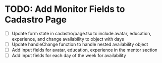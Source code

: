 # TODO: Add Monitor Fields to Cadastro Page

- [ ] Update form state in cadastro/page.tsx to include avatar, education, experience, and change availability to object with days
- [ ] Update handleChange function to handle nested availability object
- [ ] Add input fields for avatar, education, experience in the mentor section
- [ ] Add input fields for each day of the week for availability
